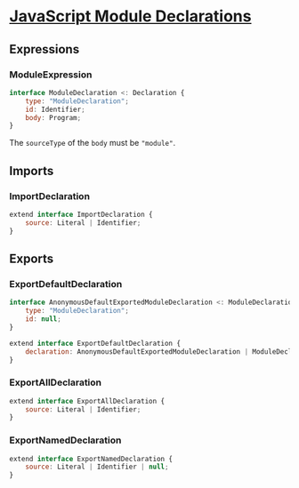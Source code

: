 # [JavaScript Module Declarations][proposal-module-declarations]

## Expressions

### ModuleExpression

```js
interface ModuleDeclaration <: Declaration {
    type: "ModuleDeclaration";
    id: Identifier;
    body: Program;
}
```

The `sourceType` of the `body` must be `"module"`.

## Imports

### ImportDeclaration

```js
extend interface ImportDeclaration {
    source: Literal | Identifier;
}
```

## Exports

### ExportDefaultDeclaration

```js
interface AnonymousDefaultExportedModuleDeclaration <: ModuleDeclaration {
    type: "ModuleDeclaration";
    id: null;
}

extend interface ExportDefaultDeclaration {
    declaration: AnonymousDefaultExportedModuleDeclaration | ModuleDeclaration | AnonymousDefaultExportedFunctionDeclaration | FunctionDeclaration | AnonymousDefaultExportedClassDeclaration | ClassDeclaration | Expression;
}
```

### ExportAllDeclaration

```js
extend interface ExportAllDeclaration {
    source: Literal | Identifier;
}
```

### ExportNamedDeclaration

```js
extend interface ExportNamedDeclaration {
    source: Literal | Identifier | null;
}
```

[proposal-module-declarations]: https://github.com/tc39/proposal-module-declarations
